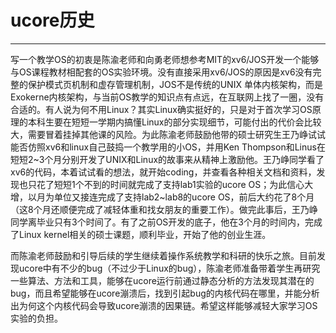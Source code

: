 # ucore历史
---------
写一个教学OS的初衷是陈渝老师和向勇老师想参考MIT的xv6/JOS开发一个能够与OS课程教材相配套的OS实验环境。没有直接采用xv6/JOS的原因是xv6没有完整的保护模式页机制和虚存管理机制，JOS不是传统的UNIX 单体内核架构，而是Exokerne内核架构，与当前OS教学的知识点有点远，在互联网上找了一圈，没有合适的。有人说为何不用Linux？其实Linux确实挺好的，只是对于首次学习OS原理的本科生要在短短一学期内搞懂Linux的部分实现细节，可能付出的代价会比较大，需要冒着挂掉其他课的风险。为此陈渝老师鼓励他带的硕士研究生王乃峥试试能否仿照xv6和linux自己鼓捣一个教学用的小OS，并用Ken Thompson和Linus在短短2~3个月分别开发了UNIX和Linux的故事来从精神上激励他。王乃峥同学看了xv6的代码，本着试试看的想法，就开始coding，并查看各种相关文档和资料，发现也只花了短短1个不到的时间就完成了支持lab1实验的ucore OS；为此信心大增，以月为单位又接连完成了支持lab2~lab8的ucore OS，前后大约花了8个月（这8个月还顺便完成了减轻体重和找女朋友的重要工作）。做完此事后，王乃峥同学离毕业只有3个时间了。有了之前OS开发的底子，他在3个月的时间内，完成了Linux kernel相关的硕士课题，顺利毕业，开始了他的创业生涯。

而陈渝老师鼓励和引导后续的学生继续着操作系统教学和科研的快乐之旅。目前发现ucore中有不少的bug（不过少于Linux的bug），陈渝老师准备带着学生再研究一些算法、方法和工具，能够在ucore运行前通过静态分析的方法发现其潜在的bug，而且希望能够在ucore漰溃后，找到引起bug的内核代码在哪里，并能分析出为何这个内核代码会导致ucore漰溃的因果链。希望这样能够减轻大家学习OS实验的负担。

